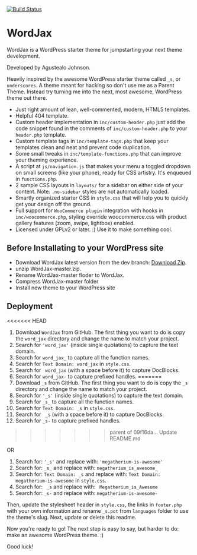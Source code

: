 [![Build Status](https://travis-ci.org/Automattic/_s.svg?branch=master)](https://travis-ci.org/Automattic/_s)

WordJax
===


WordJax is a WordPress starter theme for jumpstarting your next theme development.

Developed by Agustealo Johnson.

Heavily inspired by the awesome WordPress starter theme called `_s`, or `underscores`. A theme meant for hacking so don't use me as a Parent Theme. Instead try turning me into the next, most awesome, WordPress theme out there.

* Just right amount of lean, well-commented, modern, HTML5 templates.
* Helpful 404 template.
* Custom header implementation in `inc/custom-header.php` just add the code snippet found in the comments of `inc/custom-header.php` to your `header.php` template.
* Custom template tags in `inc/template-tags.php` that keep your templates clean and neat and prevent code duplication.
* Some small tweaks in `inc/template-functions.php` that can improve your theming experience.
* A script at `js/navigation.js` that makes your menu a toggled dropdown on small screens (like your phone), ready for CSS artistry. It's enqueued in `functions.php`.
* 2 sample CSS layouts in `layouts/` for a sidebar on either side of your content.
Note: `.no-sidebar` styles are not automatically loaded.
* Smartly organized starter CSS in `style.css` that will help you to quickly get your design off the ground.
* Full support for `WooCommerce plugin` integration with hooks in `inc/woocommerce.php`, styling override woocommerce.css with product gallery features (zoom, swipe, lightbox) enabled.
* Licensed under GPLv2 or later. :) Use it to make something cool.

## Before Installating to your WordPress site

* Download WordJax latest version from the dev branch: [Download Zip](https://github.com/agustealo/WordJax/archive/master.zip).
* unzip WordJax-master.zip.
* Rename WordJax-master floder to WordJax.
* Compress WordJax-master folder
* Install new theme to your WordPress site


Deployment
---------------

<<<<<<< HEAD
1. Download `WordJax` from GitHub. The first thing you want to do is copy the `word_jax` directory and change the name to match your project.
2. Search for `'word_jax'` (inside single quotations) to capture the text domain.
3. Search for `word_jax_` to capture all the function names.
4. Search for `Text Domain: word_jax` in `style.css`.
5. Search for <code>&nbsp;word_jax</code> (with a space before it) to capture DocBlocks.
6. Search for `word_jax-` to capture prefixed handles.
=======
1. Download `_s` from GitHub. The first thing you want to do is copy the `_s` directory and change the name to match your project.
2. Search for `'_s'` (inside single quotations) to capture the text domain.
3. Search for `_s_` to capture all the function names.
4. Search for `Text Domain: _s` in `style.css`.
5. Search for <code>&nbsp;_s</code> (with a space before it) to capture DocBlocks.
6. Search for `_s-` to capture prefixed handles.
>>>>>>> parent of 09f16da... Update README.md

OR

1. Search for: `'_s'` and replace with: `'megatherium-is-awesome'`
2. Search for: `_s_` and replace with: `megatherium_is_awesome_`
3. Search for: `Text Domain: _s` and replace with: `Text Domain: megatherium-is-awesome` in `style.css`.
4. Search for: <code>&nbsp;_s</code> and replace with: <code>&nbsp;Megatherium_is_Awesome</code>
5. Search for: `_s-` and replace with: `megatherium-is-awesome-`

Then, update the stylesheet header in `style.css`, the links in `footer.php` with your own information and rename `_s.pot` from `languages` folder to use the theme's slug. Next, update or delete this readme.

Now you're ready to go! The next step is easy to say, but harder to do: make an awesome WordPress theme. :)

Good luck!
